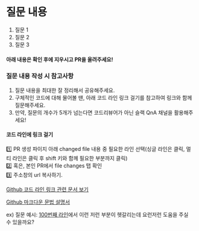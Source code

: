 # 질문 내용
1. 질문 1
2. 질문 2
3. 질문 3



#### 아래 내용은 확인 후에 지우시고 PR을 올려주세요!

### 질문 내용 작성 시 참고사항
1. 질문 내용을 최대한 잘 정리해서 공유해주세요.
2. 구체적인 코드에 대해 물어볼 땐, 아래 코드 라인 링크 걸기를 참고하여 링크와 함께 질문해주세요.
3. 만약, 질문의 개수가 5개가 넘는다면 코드리뷰어가 아닌 슬랙 QnA 채널을 활용해주세요!

#### 코드 라인에 링크 걸기
1️⃣ PR 생성 파이지 아래 changed file 내용 중 필요한 라인 선택(싱글 라인은 클릭, 멀티 라인은 클릭 후 shift 키와 함께 필요한 부분까지 클릭) </br>
2️⃣ 혹은, 본인 PR에서 file changes 탭 확인 </br>
3️⃣ 주소창의 url 복사하기.

[Github 코드 라인 링크 관련 문서 보기](https://docs.github.com/en/get-started/writing-on-github/working-with-advanced-formatting/creating-a-permanent-link-to-a-code-snippet)

[Github 마크다운 문법 설명서](https://docs.github.com/en/get-started/writing-on-github/getting-started-with-writing-and-formatting-on-github/basic-writing-and-formatting-syntax)

ex) 질문 예시:
[100번째 라인](링크링크)에서 이런 저런 부분이 헷갈리는데 요런저런 도움을 주실 수 있을까요?
